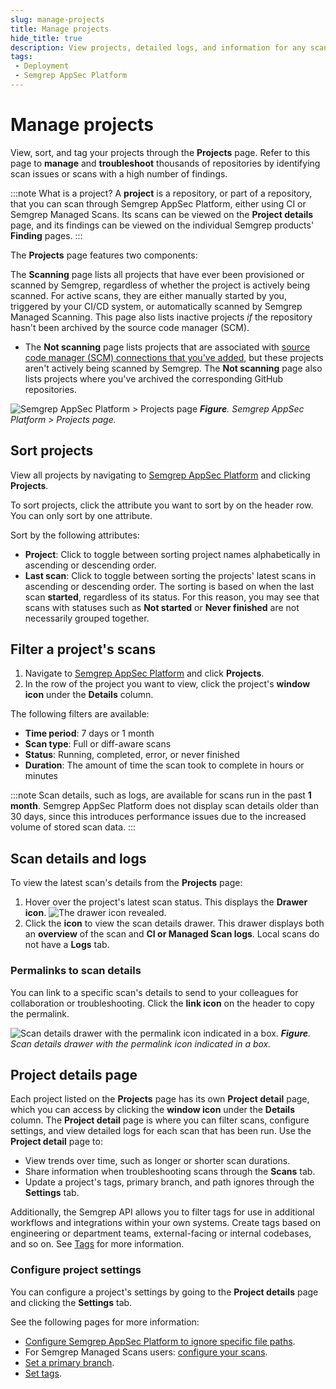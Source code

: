 ```yaml
---
slug: manage-projects
title: Manage projects
hide_title: true
description: View projects, detailed logs, and information for any scan.
tags:
 - Deployment
 - Semgrep AppSec Platform
---
```


# Manage projects

View, sort, and tag your projects through the **Projects** page. Refer to this page to **manage** and **troubleshoot** thousands of repositories by identifying scan issues or scans with a high number of findings.

:::note What is a project?
A **project** is a repository, or part of a repository, that you can scan through Semgrep AppSec Platform, either using CI or Semgrep Managed Scans. Its scans can be viewed on the **Project details** page, and its findings can be viewed on the individual Semgrep products' **Finding** pages.
:::

The **Projects** page features two components:

The **Scanning** page lists all projects that have ever been provisioned or scanned by Semgrep, regardless of whether the project is actively being scanned. For active scans, they are either manually started by you, triggered by your CI/CD system, or automatically scanned by Semgrep Managed Scanning. This page also lists inactive projects *if* the repository hasn't been archived by the source code manager (SCM).
- The **Not scanning** page lists projects that are associated with [source code manager (SCM) connections that you've added](/deployment/connect-scm), but these projects aren't actively being scanned by Semgrep. The **Not scanning** page also lists projects where you've archived the corresponding GitHub repositories.

![Semgrep AppSec Platform > Projects page](/img/projects-page.png)
_**Figure**. Semgrep AppSec Platform > Projects page._

## Sort projects

View all projects by navigating to [Semgrep AppSec Platform](https://semgrep.dev/login) and clicking **<i class="fa-solid fa-folder-open"></i> Projects**.

To sort projects, click the attribute you want to sort by on the header row. You can only sort by one attribute.

Sort by the following attributes:

- **Project**: Click to toggle between sorting project names alphabetically in ascending or descending order. 
- **Last scan**: Click to toggle between sorting the projects' latest scans in ascending or descending order. The sorting is based on when the last scan **started**, regardless of its status. For this reason, you may see that scans with statuses such as **Not started** or **Never finished** are not necessarily grouped together.

## Filter a project's scans

1. Navigate to [Semgrep AppSec Platform](https://semgrep.dev/login) and click **<i class="fa-solid fa-folder-open"></i> Projects**.
1. In the row of the project you want to view, click the project's **<i class="far fa-window-restore"></i> window icon** under the **Details** column.

The following filters are available:

- **Time period**: 7 days or 1 month
- **Scan type**: Full or diff-aware scans
- **Status**: Running, completed, error, or never finished
- **Duration**: The amount of time the scan took to complete in hours or minutes

:::note
Scan details, such as logs, are available for scans run in the past **1 month**. Semgrep AppSec Platform does not display scan details older than 30 days, since this introduces performance issues due to the increased volume of stored scan data.
:::

## Scan details and logs

To view the latest scan's details from the **Projects** page:

1. Hover over the project's latest scan status. This displays the **<i class="fa-solid fa-sidebar-flip"></i> Drawer icon**.
![The drawer icon revealed.](/img/projects-view-scan-details.png)
1. Click the **<i class="fa-solid fa-sidebar-flip"></i> icon** to view the scan details drawer. This drawer displays both an **overview** of the scan and **CI or Managed Scan logs**. Local scans do not have a **Logs** tab. 

### Permalinks to scan details

You can link to a specific scan's details to send to your colleagues for collaboration or troubleshooting. Click the **<i class="fa-solid fa-link"></i> link icon** on the header to copy the permalink.

![Scan details drawer with the permalink icon indicated in a box.](/img/scan-details-permalink.png)
_**Figure**. Scan details drawer with the permalink icon indicated in a box._

## Project details page

Each project listed on the **Projects** page has its own **Project detail** page, which you can access by clicking the **<i class="far fa-window-restore"></i> window icon** under the **Details** column. The **Project detail** page is where you can filter scans, configure settings, and view detailed logs for each scan that has been run. Use the **Project detail** page to:

- View trends over time, such as longer or shorter scan durations.
- Share information when troubleshooting scans through the **Scans** tab.
- Update a project's tags, primary branch, and path ignores through the **Settings** tab.

Additionally, the Semgrep API allows you to filter tags for use in additional workflows and integrations within your own systems. Create tags based on engineering or department teams, external-facing or internal codebases, and so on. See [Tags](/semgrep-appsec-platform/tags) for more information.

### Configure project settings

You can configure a project's settings by going to the **Project details** page and clicking the **Settings** tab.

See the following pages for more information:

- [Configure Semgrep AppSec Platform to ignore specific file paths](/ignoring-files-folders-code).
- For Semgrep Managed Scans users: [configure your scans](/deployment/managed-scanning/overview).
- [Set a primary branch](/deployment/primary-branch).
- [Set tags](/semgrep-appsec-platform/tags).
